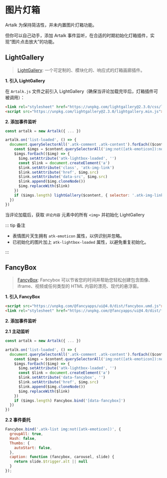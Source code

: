 # 图片灯箱

Artalk 为保持简洁性，并未内置图片灯箱功能。

但你可以自己动手，添加 Artalk 事件监听，在合适的时期初始化灯箱插件，实现“图片点击放大”的功能。

## LightGallery

> [LightGallery](https://github.com/sachinchoolur/lightGallery): 一个可定制的、模块化的、响应式的灯箱画廊插件。

**1. 引入 LightGallery**

在 `Artalk.js` 文件之前引入 LightGallery（确保当评论加载完毕后，灯箱插件可被调用）：

```html
<link rel="stylesheet" href="https://unpkg.com/lightgallery@2.3.0/css/lightgallery.css">
<script src="https://unpkg.com/lightgallery@2.3.0/lightgallery.min.js"></script>
```

**2. 添加事件监听**

```js
const artalk = new Artalk({ ... })

artalk.on('list-loaded', () => {
  document.querySelectorAll('.atk-comment .atk-content').forEach(($content) => {
    const $imgs = $content.querySelectorAll('img:not([atk-emoticon]):not([atk-lightbox-loaded])')
    $imgs.forEach(($img) => {
      $img.setAttribute('atk-lightbox-loaded', '')
      const $link = document.createElement('a')
      $link.setAttribute('class', 'atk-img-link')
      $link.setAttribute('href', $img.src)
      $link.setAttribute('data-src', $img.src)
      $link.append($img.cloneNode())
      $img.replaceWith($link)
    })
    if ($imgs.length) lightGallery($content, { selector: '.atk-img-link' })
  })
})
```

当评论加载后，获取 `评论内容` 元素中的所有 `<img>` 并初始化 LightGallery


::: tip 备注

- 表情图片天生拥有 `atk-emoticon` 属性，以供识别并忽略。
- 已初始化的图片加上 `atk-lightbox-loaded` 属性，以避免重复初始化。

:::

## FancyBox

> [FancyBox](https://fancyapps.com/docs/ui/fancybox/): Fancybox 可以节省您的时间并帮助您轻松创建包含图像、iframe、视频或任何类型的 HTML 内容的漂亮、现代的悬浮窗。


**1. 引入 FancyBox**

```html
<script src="https://unpkg.com/@fancyapps/ui@4.0/dist/fancybox.umd.js"></script>
<link rel="stylesheet" href="https://unpkg.com/@fancyapps/ui@4.0/dist/fancybox.css" />
```

**2. 添加事件监听**

**2.1 主动监听**

```js
const artalk = new Artalk({ ... })

artalk.on('list-loaded', () => {
  document.querySelectorAll('.atk-comment .atk-content').forEach(($content) => {
    const $imgs = $content.querySelectorAll('img:not([atk-emoticon]):not([atk-lightbox-loaded])')
    $imgs.forEach(($img) => {
      $img.setAttribute('atk-lightbox-loaded', '')
      const $link = document.createElement('a')
      $link.setAttribute('data-fancybox', '')
      $link.setAttribute('href', $img.src)
      $link.append($img.cloneNode())
      $img.replaceWith($link)
    })
    if ($imgs.length) Fancybox.bind('[data-fancybox]')
  })
})
```

**2.2 事件委托**

```js
Fancybox.bind('.atk-list img:not([atk-emoticon])', {
  groupAll: true,
  Hash: false,
  Thumbs: {
    autoStart: false,
  },
  caption: function (fancybox, carousel, slide) {
    return slide.$trigger.alt || null
  }
});
```
